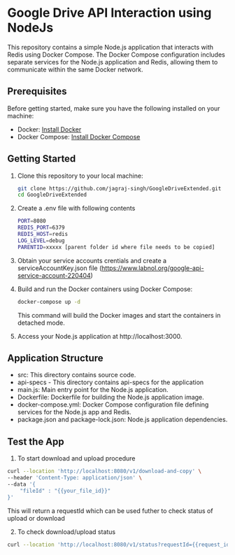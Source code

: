 # Google Drive API Interaction using NodeJs

This repository contains a simple Node.js application that interacts with Redis using Docker Compose. The Docker Compose configuration includes separate services for the Node.js application and Redis, allowing them to communicate within the same Docker network.

## Prerequisites

Before getting started, make sure you have the following installed on your machine:

- Docker: [Install Docker](https://docs.docker.com/get-docker/)
- Docker Compose: [Install Docker Compose](https://docs.docker.com/compose/install/)

## Getting Started

1. Clone this repository to your local machine:

   ```bash
   git clone https://github.com/jagraj-singh/GoogleDriveExtended.git
   cd GoogleDriveExtended
   ```

2. Create a .env file with following contents

   ```bash
   PORT=8080
   REDIS_PORT=6379
   REDIS_HOST=redis
   LOG_LEVEL=debug
   PARENTID=xxxxx [parent folder id where file needs to be copied]
   ```

3. Obtain your service accounts crentials and create a serviceAccountKey.json file
   (https://www.labnol.org/google-api-service-account-220404)

4. Build and run the Docker containers using Docker Compose:

   ```bash
   docker-compose up -d
   ```

   This command will build the Docker images and start the containers in detached mode.

5. Access your Node.js application at http://localhost:3000.

## Application Structure

- src: This directory contains source code.
- api-specs - This directory contains api-specs for the application
- main.js: Main entry point for the Node.js application.
- Dockerfile: Dockerfile for building the Node.js application image.
- docker-compose.yml: Docker Compose configuration file defining services for the Node.js app and Redis.
- package.json and package-lock.json: Node.js application dependencies.

## Test the App

1. To start download and upload procedure

```bash
curl --location 'http://localhost:8080/v1/download-and-copy' \
--header 'Content-Type: application/json' \
--data '{
    "fileId" : "{{your_file_id}}"
}'
```

This will return a requestId which can be used futher to check status of upload or download

2. To check download/upload status

```bash
curl --location 'http://localhost:8080/v1/status?requestId={{request_id}}8&operation=download'
```
